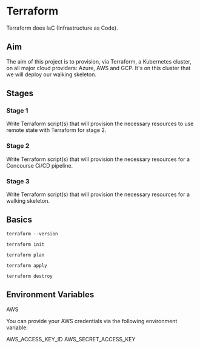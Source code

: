 # Terraform

Terraform does IaC (Infrastructure as Code). 

## Aim

The aim of this project is to provision, via Terraform, a Kubernetes cluster, on all major cloud providers: Azure, AWS and GCP. It's on this cluster that we will deploy our walking skeleton.

## Stages

### Stage 1

Write Terraform script(s) that will provision the necessary resources to use remote state with Terraform for stage 2.

### Stage 2

Write Terraform script(s) that will provision the necessary resources for a Concourse Ci/CD pipeline.

### Stage 3

Write Terraform script(s) that will provision the necessary resources for a walking skeleton.

## Basics

```
terraform --version
```

```
terraform init
```

```
terraform plan
```

```
terraform apply
```

```
terraform destroy
```

## Environment Variables

AWS

You can provide your AWS credentials via the following environment variable:

AWS_ACCESS_KEY_ID
AWS_SECRET_ACCESS_KEY